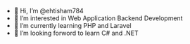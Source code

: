 - 👋 Hi, I’m @ehtisham784
- 👀 I’m interested in Web Application Backend Development
- 🌱 I’m currently learning PHP and Laravel
- 💞️ I’m looking forword to learn C# and .NET 

<!---
ehtisham784/ehtisham784 is a ✨ special ✨ repository because its `README.md` (this file) appears on your GitHub profile.
You can click the Preview link to take a look at your changes.
--->
